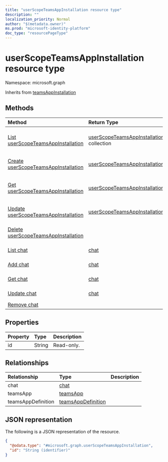 ```yaml
---
title: "userScopeTeamsAppInstallation resource type"
description: ""
localization_priority: Normal
author: "$(metadata.owner)"
ms.prod: "microsoft-identity-platform"
doc_type: "resourcePageType"
---
```


# userScopeTeamsAppInstallation resource type

Namespace: microsoft.graph

Inherits from [teamsAppInstallation](teamsappinstallation.md)

## Methods

| Method                                                                                 | Return Type                                                                  | Description                                                                  |
| :------------------------------------------------------------------------------------- | :--------------------------------------------------------------------------- | :--------------------------------------------------------------------------- |
| [List userScopeTeamsAppInstallation](../api/userscopeteamsappinstallation-list.md)     | [userScopeTeamsAppInstallation](userScopeTeamsAppInstallation.md) collection | List properties and relationships of a userScopeTeamsAppInstallation object. |
| [Create userScopeTeamsAppInstallation](../api/userscopeteamsappinstallation-create.md) | [userScopeTeamsAppInstallation](userScopeTeamsAppInstallation.md)            | Create a new userScopeTeamsAppInstallation object.                           |
| [Get userScopeTeamsAppInstallation](../api/userscopeteamsappinstallation-get.md)       | [userScopeTeamsAppInstallation](userScopeTeamsAppInstallation.md)            | Read properties and relationships of a userScopeTeamsAppInstallation object. |
| [Update userScopeTeamsAppInstallation](../api/userscopeteamsappinstallation-update.md) | [userScopeTeamsAppInstallation](userScopeTeamsAppInstallation.md)            | Update the properties of a userScopeTeamsAppInstallation object.             |
| [Delete userScopeTeamsAppInstallation](../api/userscopeteamsappinstallation-delete.md) |                                                                              | Delete a userScopeTeamsAppInstallation object.                               |
| [List chat](../api/userscopeteamsappinstallation-list-chat.md)                         | [chat](../resources/-chat.md)                                                | Get the chat objects from a chat navigation property.                        |
| [Add chat](../api/userscopeteamsappinstallation-post-chat.md)                          | [chat](../resources/-chat.md)                                                | Add chat by posting to the chat collection.                                  |
| [Get chat](../api/userscopeteamsappinstallation-get-chat.md)                           | [chat](../resources/-chat.md)                                                | Read the properties and relationships of a chat object.                      |
| [Update chat](../api/userscopeteamsappinstallation-update-chat.md)                     | [chat](../resources/-chat.md)                                                | Update the properties of a chat object.                                      |
| [Remove chat](../api/userscopeteamsappinstallation-delete-chat.md)                     |                                                                              | Remove a chat object.                                                        |

## Properties

| Property | Type   | Description |
| :------- | :----- | :---------- |
| id       | String | Read-only.  |

## Relationships

| Relationship       | Type                                                     | Description |
| :----------------- | :------------------------------------------------------- | :---------- |
| chat               | [chat](../resources/chat.md)                             |             |
| teamsApp           | [teamsApp](../resources/teamsapp.md)                     |             |
| teamsAppDefinition | [teamsAppDefinition](../resources/teamsappdefinition.md) |             |

## JSON representation

The following is a JSON representation of the resource.

<!-- {
  "blockType": "resource",
  "keyProperty": "id",
  "@odata.type": "microsoft.graph.userScopeTeamsAppInstallation",
  "baseType": "microsoft.graph.teamsAppInstallation",
  "openType": False
}
-->

```json
{
  "@odata.type": "#microsoft.graph.userScopeTeamsAppInstallation",
  "id": "String (identifier)"
}
```
